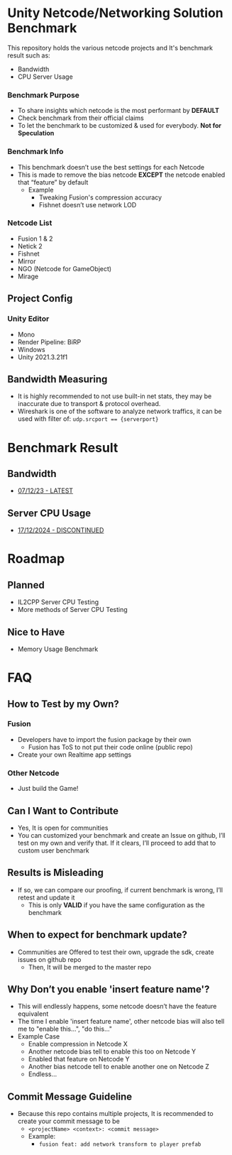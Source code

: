 
# Unity Netcode/Networking Solution Benchmark

This repository holds the various netcode projects and It's benchmark result such as:
- Bandwidth
- CPU Server Usage

### Benchmark Purpose

- To share insights which netcode is the most performant by **DEFAULT**
- Check benchmark from their official claims
- To let the benchmark to be customized & used for everybody. **Not for Speculation**

### Benchmark Info

- This benchmark doesn’t use the best settings for each Netcode
- This is made to remove the bias netcode **EXCEPT** the netcode enabled that “feature” by default
    - Example
        - Tweaking Fusion's compression accuracy
        - Fishnet doesn’t use network LOD

### Netcode List
- Fusion 1 & 2
- Netick 2
- Fishnet
- Mirror
- NGO (Netcode for GameObject)
- Mirage

## Project Config

### Unity Editor

- Mono
- Render Pipeline: BiRP
- Windows
- Unity 2021.3.21f1

## Bandwidth Measuring

- It is highly recommended to not use built-in net stats, they may be inaccurate due to transport & protocol overhead.
- Wireshark is one of the software to analyze network traffics, it can be used with filter of: `udp.srcport == {serverport}`

# Benchmark Result

## Bandwidth
- [07/12/23 - LATEST](benchmark-result/bandwidth/07-12-2023.md)

## Server CPU Usage
- [17/12/2024 - DISCONTINUED](benchmark-result/server-cpu/17-03-2024.md)

# Roadmap

## Planned
- IL2CPP Server CPU Testing
- More methods of Server CPU Testing

## Nice to Have
- Memory Usage Benchmark

# FAQ

## How to Test by my Own?

### Fusion

- Developers have to import the fusion package by their own
    - Fusion has ToS to not put their code online (public repo)
- Create your own Realtime app settings

### Other Netcode

- Just build the Game!

## Can I Want to Contribute

- Yes, It is open for communities
- You can customized your benchmark and create an Issue on github, I’ll test on my own and verify that. If it clears, I’ll proceed to add that to custom user benchmark

## Results is Misleading

- If so, we can compare our proofing, if current benchmark is wrong, I’ll retest and update it
    - This is only **VALID** if you have the same configuration as the benchmark

## When to expect for benchmark update?

- Communities are Offered to test their own, upgrade the sdk, create issues on github repo
    - Then, It will be merged to the master repo

## Why Don’t you enable 'insert feature name'?

- This will endlessly happens, some netcode doesn’t have the feature equivalent
- The time I enable 'insert feature name', other netcode bias will also tell me to "enable this...",  "do this..."
- Example Case
    - Enable compression in Netcode X
    - Another netcode bias tell to enable this too on Netcode Y
    - Enabled that feature on Netcode Y
    - Another bias netcode tell to enable another one on Netcode Z
    - Endless…

## Commit Message Guideline

- Because this repo contains multiple projects, It is recommended to create your commit message to be
    - `<projectName> <context>: <commit message>`
    - Example:
        - `fusion feat: add network transform to player prefab`
